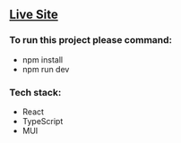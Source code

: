 ## [Live Site](https://voluble-bonbon-309644.netlify.app/)

### To run this project please command:
* npm install
* npm run dev

### Tech stack: 
* React
* TypeScript
* MUI


 

